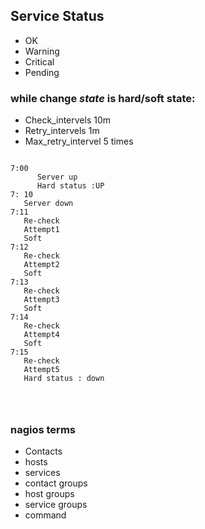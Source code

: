 ## Service Status
 * OK
 * Warning
 * Critical
 * Pending
 ### while change _state_ is hard/soft state:
* Check_intervels       10m  
* Retry_intervels       1m  
* Max_retry_intervel    5 times

 ```
 
7:00
       Server up
       Hard status :UP
7: 10
    Server down
7:11
    Re-check
    Attempt1
    Soft
7:12 
    Re-check
    Attempt2
    Soft
7:13
    Re-check
    Attempt3
    Soft
7:14
    Re-check
    Attempt4
    Soft
7:15
    Re-check
    Attempt5
    Hard status : down




 ```



### nagios terms

*  Contacts 
*  hosts
*  services
*  contact groups
*  host groups
*  service groups
*  command 
